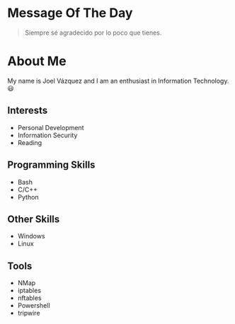 # Message Of The Day

> Siempre sé agradecido por lo poco que tienes.

# About Me
My name is Joel Vázquez and I am an enthusiast in Information Technology. 😃

## Interests
- Personal Development
- Information Security
- Reading

## Programming Skills
- Bash
- C/C++
- Python

## Other Skills
- Windows
- Linux

 ## Tools
 - NMap
 - iptables
 - nftables
 - Powershell
 - tripwire
